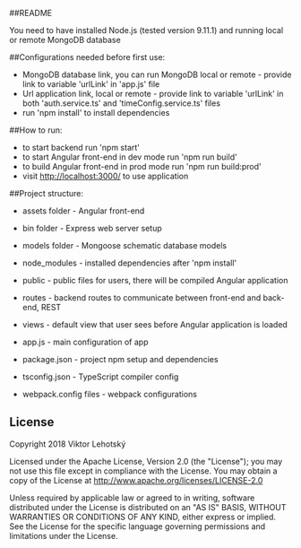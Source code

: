 ##README

You need to have installed Node.js (tested version 9.11.1) and running local or remote MongoDB database

##Configurations needed before first use:

 - MongoDB database link, you can run MongoDB local or remote - provide link to variable 'urlLink' in 'app.js' file
 - Url application link, local or remote - provide link to variable 'urlLink' in both 'auth.service.ts' and 'timeConfig.service.ts' files
 - run 'npm install' to install dependencies


##How to run:

 - to start backend run 'npm start'
 - to start Angular front-end in dev mode run 'npm run build'
 - to build Angular front-end in prod mode run 'npm run build:prod'
 - visit [http://localhost:3000/](http://localhost:3000/) to use application


##Project structure:

* assets folder - Angular front-end
* bin folder - Express web server setup
* models folder - Mongoose schematic database models
* node_modules - installed dependencies after 'npm install'
* public - public files for users, there will be compiled Angular application
* routes - backend routes to communicate between front-end and back-end, REST
* views - default view that user sees before Angular application is loaded

* app.js - main configuration of app
* package.json - project npm setup and dependencies
* tsconfig.json - TypeScript compiler config
* webpack.config files - webpack configurations


## License

Copyright 2018 Viktor Lehotský

Licensed under the Apache License, Version 2.0 (the "License"); you may not use this file except in compliance with the License. You may obtain a copy of the License at http://www.apache.org/licenses/LICENSE-2.0

Unless required by applicable law or agreed to in writing, software distributed under the License is distributed on an "AS IS" BASIS, WITHOUT WARRANTIES OR CONDITIONS OF ANY KIND, either express or implied. See the License for the specific language governing permissions and limitations under the License.